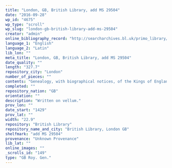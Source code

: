 ```yaml
---
title: "London, GB, British Library, add MS 29504"
date: "2016-09-28"
wp_id: "4675"
wp_type: "scroll"
wp_slug: "london-gb-british-library-add-ms-29504"
creator: "admin"
online_bibliography_record: "http://searcharchives.bl.uk/primo_library/libweb/action/display.do?tabs=detailsTab&ct=display&fn=search&doc=IAMS032-002021024&indx=1&recIds=IAMS032-002021024&recIdxs=0&elementId=0&renderMode=poppedOut&displayMode=full&frbrVersion=&dscnt=1&frbg=&scp.scps=scope%3A%28BL%29&tab=local&dstmp=1393298762049&srt=rank&mode=Basic&dum=true&vl(freeText0)=add+MS+29504&vid=IAMS_VU2"
language_1: "English"
language_2: "Latin"
lib_lon: ""
meta_title: "London, GB, British Library, add MS 29504"
date_quality: ""
length: "327.7"
repository_city: "London"
number_of_pieces: ""
contents: "Genealogy, with biographical notices, of the Kings of England, from \"Adelstan, primus dux de Saxonibus,\" to the coronation of Henry VI., in 1429. Latin . The preface begins, \"Finito dominio Britonuin post regem Cadwallader.\" On the dors is a genealogy of Scottish kings from Brut to Robert Bruce; and also of the Dukes of Normandy from Rollo to William the Bastard."
completed: ""
repository_nation: "GB"
orientation: ""
description: "Written on vellum."
prov_lon: ""
date_start: "1429"
prov_lat: ""
width: "22.9"
repository: "British Library"
repository_name_and_city: "British Library, London GB"
shelfmark: "add MS 29504"
provenance: "Unknown Provenance"
lib_lat: ""
online_images: ""
_scrolls_id: "149"
type: "GB Roy. Gen."
---
```



